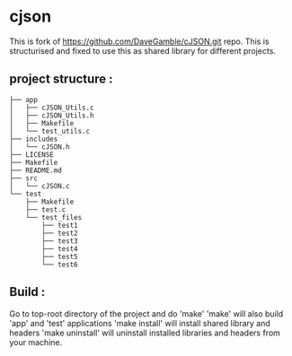 # cjson
This is fork of https://github.com/DaveGamble/cJSON.git repo. This is structurised and fixed to use this as shared library for different projects.

## project structure :
```
├── app
│   ├── cJSON_Utils.c
│   ├── cJSON_Utils.h
│   ├── Makefile
│   └── test_utils.c
├── includes
│   └── cJSON.h
├── LICENSE
├── Makefile
├── README.md
├── src
│   └── cJSON.c
└── test
    ├── Makefile
    ├── test.c
    └── test_files
        ├── test1
        ├── test2
        ├── test3
        ├── test4
        ├── test5
        └── test6
```
## Build :

Go to top-root directory of the project and do 'make'
'make' will also build 'app' and 'test' applications
'make install' will install shared library and headers
'make uninstall' will uninstall installed libraries and headers from your machine.
